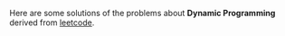 Here are some solutions of the problems about **Dynamic Programming** derived from [leetcode](https://leetcode.com/).

